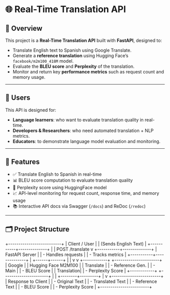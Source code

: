 # 🌐 Real-Time Translation API

## 📖 Overview

This project is a **Real-Time Translation API** built with **FastAPI**, designed to:
- Translate English text to Spanish using Google Translate.
- Generate a **reference translation** using Hugging Face’s `facebook/m2m100_418M` model.
- Evaluate the **BLEU score** and **Perplexity** of the translation.
- Monitor and return key **performance metrics** such as request count and memory usage.

---

## 👥 Users

This API is designed for:
- **Language learners**: who want to evaluate translation quality in real-time.
- **Developers & Researchers**: who need automated translation + NLP metrics.
- **Educators**: to demonstrate language model evaluation and monitoring.

---

## 🚀 Features

- ✅ Translate English to Spanish in real-time
- 📊 BLEU score computation to evaluate translation quality
- 🧠 Perplexity score using HuggingFace model
- 📈 API-level monitoring for request count, response time, and memory usage
- 📚 Interactive API docs via Swagger (`/docs`) and ReDoc (`/redoc`)

---

## 🗂 Project Structure
+--------------------------+
|     Client / User        |
|  (Sends English Text)    |
+-----------+--------------+
            |
            | POST /translate
            v
+-----------+--------------+
|     FastAPI Server       |
|  - Handles requests      |
|  - Tracks metrics        |
+-----------+--------------+
            |
     +------+------+
     |             |
     v             v
+------------+  +----------------------+
| Google     |  | Hugging Face M2M100  |
| Translate  |  | - Reference Gen.     |
| - Main     |  | - BLEU Score         |
| Translation|  | - Perplexity Score   |
+------------+  +----------------------+
     |                  |
     +--------+---------+
              |
              v
     +------------------------+
     |  Response to Client    |
     |  - Original Text       |
     |  - Translated Text     |
     |  - Reference Text      |
     |  - BLEU Score          |
     |  - Perplexity Score    |
     +------------------------+



